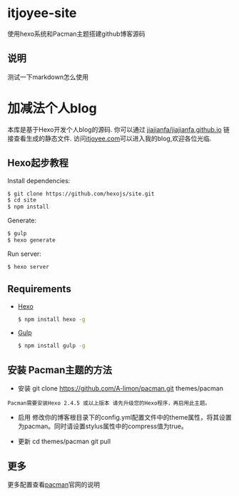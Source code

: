 # itjoyee-site
使用hexo系统和Pacman主题搭建github博客源码
## 说明
测试一下markdown怎么使用

# 加减法个人blog

本库是基于Hexo开发个人blog的源码. 你可以通过 [jiajianfa/jiajianfa.github.io](https://github.com/jiajianfa/jiajianfa.github.io) 链接查看生成的静态文件.
访问[itjoyee.com](http://itjoyee.com)可以进入我的blog,欢迎各位光临.

## Hexo起步教程

Install dependencies:

``` bash
$ git clone https://github.com/hexojs/site.git
$ cd site
$ npm install
```

Generate:

``` bash
$ gulp
$ hexo generate
```

Run server:

``` bash
$ hexo server
```

## Requirements

- [Hexo](http://hexo.io/)

	``` bash
  $ npm install hexo -g
  ```

- [Gulp](http://gulpjs.com/)

	``` bash
	$ npm install gulp -g
	```
## 安装 Pacman主题的方法

- 安装
git clone https://github.com/A-limon/pacman.git themes/pacman
```
Pacman需要安装Hexo 2.4.5 或以上版本 请先升级您的Hexo程序，再启用此主题。
```
- 启用
修改你的博客根目录下的config.yml配置文件中的theme属性，将其设置为pacman。同时请设置stylus属性中的compress值为true。

- 更新
cd themes/pacman
git pull

## 更多
更多配置查看[pacman](http://yangjian.me/workspace/introducing-pacman-theme/)官网的说明
